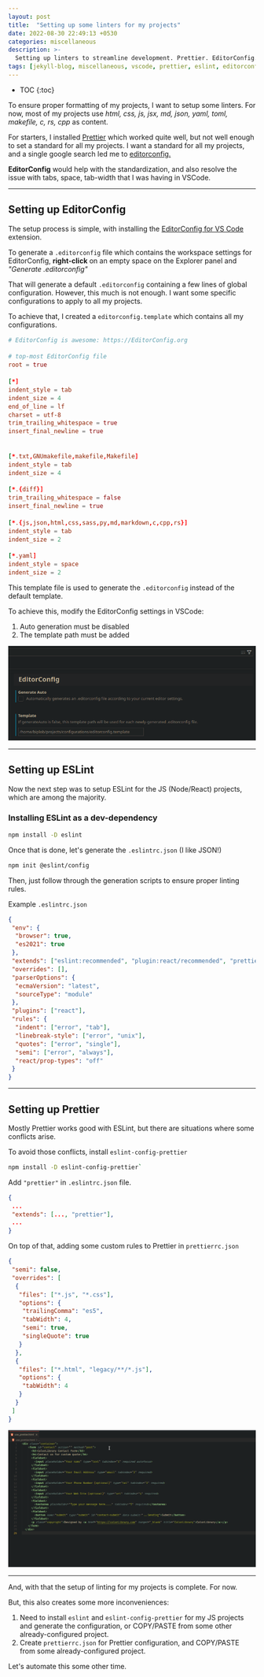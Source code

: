 ```yaml
---
layout: post
title:  "Setting up some linters for my projects"
date: 2022-08-30 22:49:13 +0530
categories: miscellaneous
description: >-
  Setting up linters to streamline development. Prettier. EditorConfig. ESLint.
tags: [jekyll-blog, miscellaneous, vscode, prettier, eslint, editorconfig, linters]
---
```


<style type='text/css'>#markdown-toc::before{content:'Table of Contents';font-weight:700}#markdown-toc{border:3px solid #aaa;padding:1.5em;margin-left:0;display:inline-block}</style>

* TOC
{:toc}

To ensure proper formatting of my projects, I want to setup some linters. For now, most of my projects use _html, css, js, jsx, md, json, yaml, toml, makefile, c, rs, cpp_ as content.

For starters, I installed [Prettier](https://prettier.io/) which worked quite well, but not well enough to set a standard for all my projects. I want a standard for all my projects, and a single google search led me to [editorconfig.](https://editorconfig.org/)

**EditorConfig** would help with the standardization, and also resolve the issue with tabs, space, tab-width that I was having in VSCode.

---

## Setting up EditorConfig

The setup process is simple, with installing the [EditorConfig for VS Code](https://marketplace.visualstudio.com/items?itemName=EditorConfig.EditorConfig) extension.

To generate a `.editorconfig` file which contains the workspace settings for EditorConfig, **right-click** on an empty space on the Explorer panel and _"Generate .editorconfig"_

That will generate a default `.editorconfig` containing a few lines of global configuration. However, this much is not enough. I want some specific configurations to apply to all my projects.

To achieve that, I created a `editorconfig.template` which contains all my configurations.

```toml
# EditorConfig is awesome: https://EditorConfig.org

# top-most EditorConfig file
root = true

[*]
indent_style = tab
indent_size = 4
end_of_line = lf
charset = utf-8
trim_trailing_whitespace = true
insert_final_newline = true


[*.txt,GNUmakefile,makefile,Makefile]
indent_style = tab
indent_size = 4

[*.{diff}]
trim_trailing_whitespace = false
insert_final_newline = true

[*.{js,json,html,css,sass,py,md,markdown,c,cpp,rs}]
indent_style = tab
indent_size = 2

[*.yaml]
indent_style = space
indent_size = 2
```

This template file is used to generate the `.editorconfig` instead of the default template.

To achieve this, modify the EditorConfig settings in VSCode:

1. Auto generation must be disabled
2. The template path must be added

![EditorConfig Settings in VSCode](/assets/img/30-08-2022-editorconfig-settings-vscode.png)

---

## Setting up ESLint

Now the next step was to setup ESLint for the JS (Node/React) projects, which are among the majority.

### Installing ESLint as a dev-dependency

```bash
npm install -D eslint
```

Once that is done, let's generate the `.eslintrc.json` (I like JSON!)

```bash
npm init @eslint/config
```

Then, just follow through the generation scripts to ensure proper linting rules.

Example `.eslintrc.json`

```json
{
 "env": {
  "browser": true,
  "es2021": true
 },
 "extends": ["eslint:recommended", "plugin:react/recommended", "prettier"],
 "overrides": [],
 "parserOptions": {
  "ecmaVersion": "latest",
  "sourceType": "module"
 },
 "plugins": ["react"],
 "rules": {
  "indent": ["error", "tab"],
  "linebreak-style": ["error", "unix"],
  "quotes": ["error", "single"],
  "semi": ["error", "always"],
  "react/prop-types": "off"
 }
}
```

---

## Setting up Prettier

Mostly Prettier works good with ESLint, but there are situations where some conflicts arise.

To avoid those conflicts, install `eslint-config-prettier`

```bash
npm install -D eslint-config-prettier`
```

Add `"prettier"` in `.eslintrc.json` file.

```json
{
 ...
 "extends": [..., "prettier"],
 ...
}
```

On top of that, adding some custom rules to Prettier in `prettierrc.json`

```json
{
 "semi": false,
 "overrides": [
  {
   "files": ["*.js", "*.css"],
   "options": {
    "trailingComma": "es5",
    "tabWidth": 4,
    "semi": true,
    "singleQuote": true
   }
  },
  {
   "files": ["*.html", "legacy/**/*.js"],
   "options": {
    "tabWidth": 4
   }
  }
 ]
}
```

![Using Prettier to format some HTML](/assets/gif/setup-linter-prettier-format-code.gif)

---

And, with that the setup of linting for my projects is complete. For now.

But, this also creates some more inconveniences:

1. Need to install `eslint` and `eslint-config-prettier` for my JS projects and generate the configuration, or COPY/PASTE from some other already-configured project.
2. Create `prettierrc.json` for Prettier configuration, and COPY/PASTE from some already-configured project.

Let's automate this some other time.
